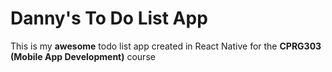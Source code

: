 # Danny's To Do List App

This is my **awesome** todo list app created in React Native for the  __CPRG303 (Mobile App Development)__ course
